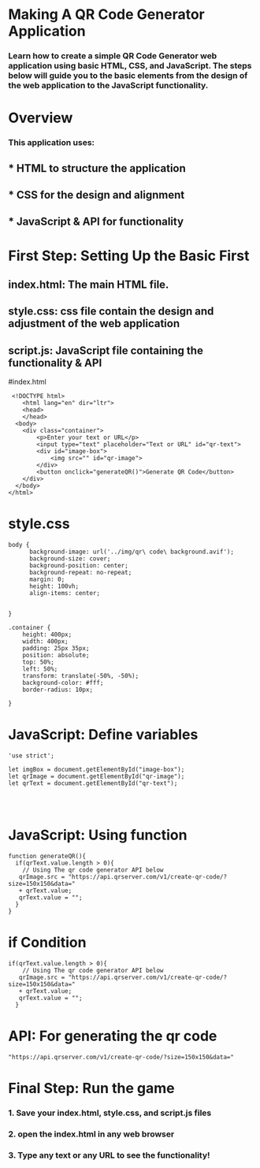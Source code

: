 # Making A QR Code Generator Application

### Learn how to create a simple QR Code Generator web application using basic HTML, CSS, and JavaScript. The steps below will guide you to the basic elements from the design of the web application to the JavaScript functionality.

# Overview

### This application uses:

##  * HTML to structure the application
## * CSS for the design and alignment
## * JavaScript & API for functionality 

#  First Step: Setting Up the Basic First

## index.html: The main HTML file.
## style.css: css file contain the design and adjustment of        the web application
## script.js: JavaScript file containing the functionality & API

#index.html

```
 <!DOCTYPE html>
    <html lang="en" dir="ltr">
    <head>
    </head>
  <body>
    <div class="container">
        <p>Enter your text or URL</p>
        <input type="text" placeholder="Text or URL" id="qr-text">
        <div id="image-box">
            <img src="" id="qr-image">
        </div>
        <button onclick="generateQR()">Generate QR Code</button>
    </div>   
  </body>
</html>
```

# style.css

```
body {
      background-image: url('../img/qr\ code\ background.avif');  
      background-size: cover;                    
      background-position: center;              
      background-repeat: no-repeat;             
      margin: 0;                                
      height: 100vh;
      align-items: center;                                       
      
                                    
}

.container {
    height: 400px;
    width: 400px;
    padding: 25px 35px;
    position: absolute;
    top: 50%;
    left: 50%;
    transform: translate(-50%, -50%);
    background-color: #fff;
    border-radius: 10px;

}
```
# JavaScript: Define variables 

```
'use strict';

let imgBox = document.getElementById("image-box");
let qrImage = document.getElementById("qr-image");
let qrText = document.getElementById("qr-text");




```

# JavaScript: Using function

```
function generateQR(){
  if(qrText.value.length > 0){
    // Using The qr code generator API below
   qrImage.src = "https://api.qrserver.com/v1/create-qr-code/?size=150x150&data="
   + qrText.value;
   qrText.value = "";
  } 
}

```
# if Condition

```
if(qrText.value.length > 0){
    // Using The qr code generator API below
   qrImage.src = "https://api.qrserver.com/v1/create-qr-code/?size=150x150&data="
   + qrText.value;
   qrText.value = "";
  } 
```


# API: For generating the qr code

```
"https://api.qrserver.com/v1/create-qr-code/?size=150x150&data="

```
# Final Step: Run the game

### 1. Save your index.html, style.css, and script.js files
### 2. open the index.html in any web browser
### 3. Type any text or any URL to see the functionality!




